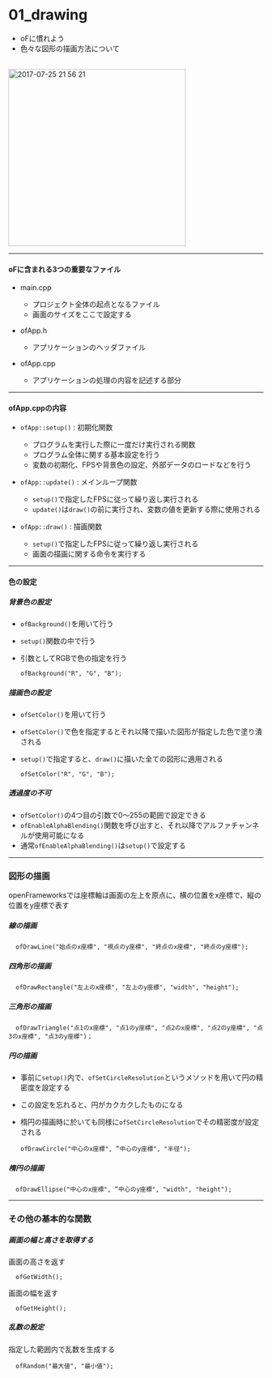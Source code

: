 # 01_drawing

- oFに慣れよう  
- 色々な図形の描画方法について  
<br />
<img width="350" alt="2017-07-25 21 56 21" src="https://user-images.githubusercontent.com/26996041/28573064-437a62a6-7184-11e7-81cc-157f28a5a805.png">


---
#### oFに含まれる3つの重要なファイル
- main.cpp  
  - プロジェクト全体の起点となるファイル
  - 画面のサイズをここで設定する


- ofApp.h
  - アプリケーションのヘッダファイル


- ofApp.cpp
  - アプリケーションの処理の内容を記述する部分

---
#### ofApp.cppの内容
- `ofApp::setup()` : 初期化関数
  - プログラムを実行した際に一度だけ実行される関数
  - プログラム全体に関する基本設定を行う
  - 変数の初期化、FPSや背景色の設定、外部データのロードなどを行う


- `ofApp::update()` : メインループ関数
  - `setup()`で指定したFPSに従って繰り返し実行される
  - `update()`は`draw()`の前に実行され、変数の値を更新する際に使用される


- `ofApp::draw()` : 描画関数
  - `setup()`で指定したFPSに従って繰り返し実行される
  - 画面の描画に関する命令を実行する


---
#### 色の設定
##### 背景色の設定
- `ofBackground()`を用いて行う  
- `setup()`関数の中で行う
- 引数としてRGBで色の指定を行う  

      ofBackground("R", "G", "B");


##### 描画色の設定
- `ofSetColor()`を用いて行う
- `ofSetColor()`で色を指定するとそれ以降で描いた図形が指定した色で塗り潰される
- `setup()`で指定すると、`draw()`に描いた全ての図形に適用される

      ofSetColor("R", "G", "B");


##### 透過度の不可
- `ofSetColor()`の4つ目の引数で0〜255の範囲で設定できる
- `ofEnableAlphaBlending()`関数を呼び出すと、それ以降でアルファチャンネルが使用可能になる
- 通常`ofEnableAlphaBlending()`は`setup()`で設定する
---

### 図形の描画
openFrameworksでは座標軸は画面の左上を原点に、横の位置をx座標で、縦の位置をy座標で表す

##### 線の描画

      ofDrawLine("始点のx座標", "視点のy座標", "終点のx座標", "終点のy座標");


##### 四角形の描画

      ofDrawRectangle("左上のx座標", "左上のy座標", "width", "height");


##### 三角形の描画

      ofDrawTriangle("点1のx座標", "点1のy座標", "点2のx座標", "点2のy座標", "点3のx座標", "点3のy座標")；


##### 円の描画
- 事前に`setup()`内で、`ofSetCircleResolution`というメソッドを用いて円の精密度を設定する
- この設定を忘れると、円がカクカクしたものになる
- 楕円の描画時に於いても同様に`ofSetCircleResolution`でその精密度が設定される

      ofDrawCircle("中心のx座標", ”中心のy座標", "半径");


##### 楕円の描画

      ofDrawEllipse("中心のx座標", ”中心のy座標", "width", "height");


---

### その他の基本的な関数

##### 画面の幅と高さを取得する
画面の高さを返す

      ofGetWidth();

画面の幅を返す

      ofGetHeight();


##### 乱数の設定
指定した範囲内で乱数を生成する

      ofRandom("最大値", "最小値");
